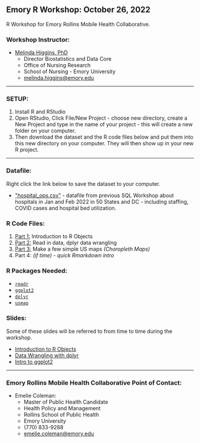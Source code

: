 ## Emory R Workshop: October 26, 2022

R Workshop for Emory Rollins Mobile Health Collaborative.

### Workshop Instructor:

* [Melinda Higgins, PhD](https://melindahiggins.netlify.app/)
    - Director Biostatistics and Data Core
    - Office of Nursing Research
    - School of Nursing - Emory University
    - [melinda.higgins@emory.edu](mailto:melinda.higgins@emory.edu)

-----

### SETUP:

1. Install R and RStudio
2. Open RStudio, Click File/New Project - choose new directory, create a New Project and type in the name of your project - this will create a new folder on your computer.
3. Then download the dataset and the R code files below and put them into this new directory on your computer. They will then show up in your new R project.

-----

### Datafile:

Right click the link below to save the dataset to your computer.

* ["hospital_ops.csv"](https://github.com/melindahiggins2000/Emory_RWorkshop_31March2022/raw/main/hospital_ops.csv) - datafile from previous SQL Workshop about hospitals in Jan and Feb 2022 in 50 States and DC - including staffing, COVID cases and hospital bed utilization.

### R Code Files:

1. [Part 1:](https://github.com/melindahiggins2000/Emory_RWorkshop_31March2022/raw/main/part01.R) Introduction to R Objects
2. [Part 2:](https://github.com/melindahiggins2000/Emory_RWorkshop_31March2022/raw/main/part02.R) Read in data, dplyr data wrangling
3. [Part 3:](https://github.com/melindahiggins2000/Emory_RWorkshop_31March2022/raw/main/part03.R) Make a few simple US maps _(Choropleth Maps)_
4. Part 4: _(if time) - quick Rmarkdown intro_

### R Packages Needed:

* [`readr`](https://readr.tidyverse.org/)
* [`ggplot2`](https://ggplot2.tidyverse.org/)
* [`dplyr`](https://dplyr.tidyverse.org/)
* [`usmap`](https://usmap.dev/)

### Slides:

Some of these slides will be referred to from time to time during the workshop.

* [Introduction to R Objects](https://melindahiggins2000.github.io/N741_Spring2021_lesson04_dataWranglingDplyr/N741_IntroductionToRObjects_mkh.html#1)
* [Data Wrangling with dplyr](https://melindahiggins2000.github.io/N741_Spring2021_lesson04_dataWranglingDplyr/N741_IntroductionToDataWrangling_mkh.html#1)
* [Intro to ggplot2](https://melindahiggins2000.github.io/N741_Spring2021_lesson04_dataWranglingDplyr/N741_IntroductionToGgplot2_mkh.html#1)

-----

### Emory Rollins Mobile Health Collaborative Point of Contact:

* Emelie Coleman:
    - Master of Public Health Candidate
    - Health Policy and Management
    - Rollins School of Public Health
    - Emory University
    - (770) 833-9288
    - [emelie.coleman@emory.edu](mailto:emelie.coleman@emory.edu)

